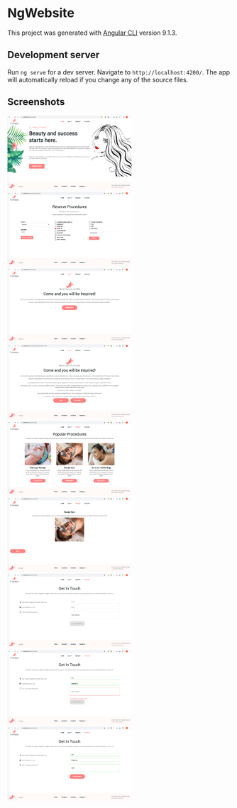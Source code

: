 # NgWebsite

This project was generated with [Angular CLI](https://github.com/angular/angular-cli) version 9.1.3.

## Development server

Run `ng serve` for a dev server. Navigate to `http://localhost:4200/`. The app will automatically reload if you change any of the source files.

## Screenshots

<a href="src/assets/screenshots/home.png"><img src="src/assets/screenshots/home.png" width="280" ></a>
<a href="src/assets/screenshots/reserve.png"><img src="src/assets/screenshots/reserve.png" width="280" ></a>
<a href="src/assets/screenshots/about_1.png"><img src="src/assets/screenshots/about_1.png" width="280" ></a>
<a href="src/assets/screenshots/about_2.png"><img src="src/assets/screenshots/about_2.png" width="280" ></a>
<a href="src/assets/screenshots/service.png"><img src="src/assets/screenshots/service.png" width="280" ></a>
<a href="src/assets/screenshots/category.png"><img src="src/assets/screenshots/category.png" width="280" ></a>
<a href="src/assets/screenshots/contact.png"><img src="src/assets/screenshots/contact.png" width="280" ></a>
<a href="src/assets/screenshots/contact_1.png"><img src="src/assets/screenshots/contact_1.png" width="280" ></a>
<a href="src/assets/screenshots/contact_2.png"><img src="src/assets/screenshots/contact_2.png" width="280" ></a>
